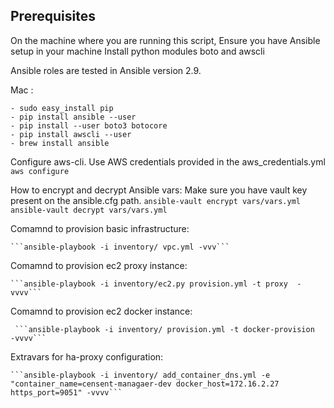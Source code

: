 Prerequisites
-------------
On the machine where you are running this script,
Ensure you have Ansible setup in your machine
Install python modules boto and awscli

Ansible roles are tested in Ansible version 2.9.

Mac :
      
    - sudo easy_install pip
    - pip install ansible --user  
    - pip install --user boto3 botocore
    - pip install awscli --user
    - brew install ansible

Configure aws-cli. Use AWS credentials provided in the aws_credentials.yml
```aws configure```

How to encrypt and decrypt Ansible vars:
    Make sure you have vault key present on the ansible.cfg path.
    ```ansible-vault encrypt vars/vars.yml```
    ```ansible-vault decrypt vars/vars.yml```

Comamnd to provision basic infrastructure:

    ```ansible-playbook -i inventory/ vpc.yml -vvv```

Comamnd to provision ec2 proxy instance:

    ```ansible-playbook -i inventory/ec2.py provision.yml -t proxy  -vvvv```

Comamnd to provision ec2 docker instance:

     ```ansible-playbook -i inventory/ provision.yml -t docker-provision  -vvvv```

Extravars for ha-proxy configuration:

    ```ansible-playbook -i inventory/ add_container_dns.yml -e "container_name=censent-managaer-dev docker_host=172.16.2.27 https_port=9051" -vvvv```






